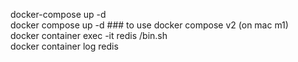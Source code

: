 docker-compose up -d  
docker compose up -d    ### to use docker compose v2 (on mac m1)  
docker container exec -it redis /bin.sh  
docker container log redis  
